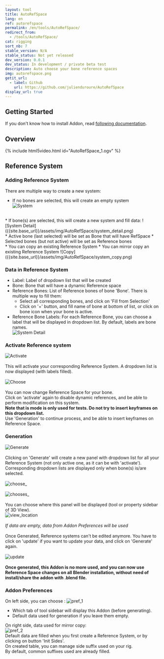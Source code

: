 ```yaml
---
layout: tool
title: AutoRefSpace
lang: en
ref: autorefspace
permalink: /en/tools/AutoRefSpace/
redirect_from:
  - /tools/AutoRefSpace/
cat: rigging
sort_nb: 7
stable_version: N/A
stable_status: Not yet released
dev_version: 0.0.1
dev_status: In development / private beta test
description: Auto choose your bone reference spaces
img: autorefspace.png
getit_url:
  - label: Github
    url: https://github.com/julienduroure/AutoRefSpace
display_url: true
---
```


## Getting Started
If you don't know how to install Addon, read [following documentation][1].  

## Overview
{% include html5video.html id="AutoRefSpace_1.ogv" %}

## Reference System

### Adding Reference System

There are multiple way to create a new system:  

* If no bones are selected, this will create an empty system  
![System]({{site.base_url}}/assets/img/AutoRefSpace/reference_system.png)  
<br/>
* If bone(s) are selected, this will create a new system and fill data:  
![System Detail]({{site.base_url}}/assets/img/AutoRefSpace/system_detail.png)  
<br/>
  * Active bone (last selected) will be set as Bone that will have RefSpace  
  * Selected bones (but not active) will be set as Reference bones  
<br/>
* You can copy an existing Reference System  
* You can mirror copy an existing Reference System  
![Copy]({{site.base_url}}/assets/img/AutoRefSpace/system_copy.png)  

### Data in Reference System

* Label: Label of dropdown list that will be created
* Bone: Bone that will have a dynamic Reference space
* Reference Bones: List of Reference bones of bone 'Bone'. There is multiple way to fill them:  
  * Select all corresponding bones, and click on 'Fill from Selection'  
  * Click on '+' button, and fill name of bone at bottom of list, or click on bone icon when your bone is active.  
*  Reference Bone Labels: For each Reference Bone, you can choose a label that will be displayed in dropdown list. By default, labels are bone names.  
![System Detail]({{site.base_url}}/assets/img/AutoRefSpace/system_detail_2.png)  

### Activate Reference system

![Activate]({{site.base_url}}/assets/img/AutoRefSpace/active_autoref.png)  
<br/>
This will activate your corresponding Reference System. A dropdown list is now displayed (with labels filled).  
<br/>
![Choose]({{site.base_url}}/assets/img/AutoRefSpace/choose_ref.png)  
<br/>
You can now change Reference Space for your bone.  
Click on 'activate' again to disable dynamic references, and be able to perform modification on this system.  
**Note that is mode is only used for tests. Do not try to insert keyframes on this dropdown list.**  
Use 'Generation' to continue process, and be able to insert keyframes on Reference Space.

### Generation

![Generate]({{site.base_url}}/assets/img/AutoRefSpace/generate.png)  
<br/>
Clicking on 'Generate' will create a new panel with dropdown list for all your Reference System (not only active one, as it can be with 'activate').  
Corresponding dropdown lists are displayed only when bone(s) is/are selected.  
<br/>
![choose_]({{site.base_url}}/assets/img/AutoRefSpace/generated_ref_choose.png)  
<br/>
![chooses_]({{site.base_url}}/assets/img/AutoRefSpace/generated_ref_chooses.png)  
<br/>
You can choose where this panel will be displayed (tool or property sidebar of 3D View).  
![view_location]({{site.base_url}}/assets/img/AutoRefSpace/view_location.png)  
<br/>
*If data are empty, data from Addon Preferences will be used*  
<br/>
Once Generated, Reference systems can't be edited anymore. You have to click on 'update' if you want to update your data, and click on 'Generate' again.  
<br/>
![update]({{site.base_url}}/assets/img/AutoRefSpace/update.png)  
<br/>
**Once generated, this Addon is no more used, and you can now use Reference Space changes on all Blender installation, without need of install/share the addon with .blend file.**

### Addon Preferences

On left side, you can choose :
![pref_1]({{site.base_url}}/assets/img/AutoRefSpace/preferences_1.png)  

* Which tab of tool sidebar will display this Addon (before generating).  
* Default data used for generation if you leave them empty.  

On right side, data used for mirror copy:  
![pref_2]({{site.base_url}}/assets/img/AutoRefSpace/preferences_2.png)  
Default data are filled when you first create a Reference System, or by clicking on button 'Init Sides'.  
On created table, you can manage side suffix used on your rig.  
By default, common suffixes used are already filled.  

[1]: {{site.base_url}}/en/AddonInstallation/
